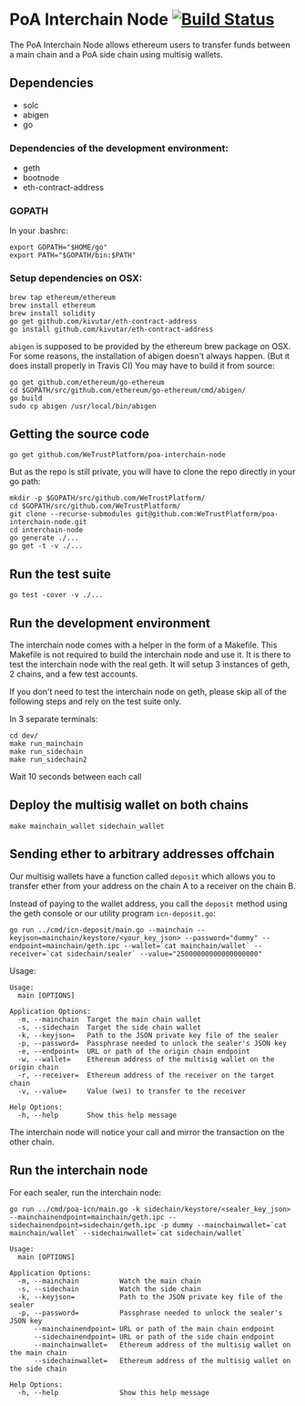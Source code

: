 # PoA Interchain Node [![Build Status](https://travis-ci.com/WeTrustPlatform/poa-interchain-node.svg?token=52dbeJVrfqXvGhWfS1U6&branch=develop)](https://travis-ci.com/WeTrustPlatform/poa-interchain-node)

The PoA Interchain Node allows ethereum users to transfer funds between a main chain and a PoA side chain using multisig wallets.

## Dependencies

 * solc
 * abigen
 * go

### Dependencies of the development environment:

 * geth
 * bootnode
 * eth-contract-address

### GOPATH

In your .bashrc:

```
export GOPATH="$HOME/go"
export PATH="$GOPATH/bin:$PATH"
```

### Setup dependencies on OSX:

```
brew tap ethereum/ethereum
brew install ethereum
brew install solidity
go get github.com/kivutar/eth-contract-address
go install github.com/kivutar/eth-contract-address
```

`abigen` is supposed to be provided by the ethereum brew package on OSX. For some reasons, the installation of abigen doesn't always happen. (But it does install properly in Travis CI)
You may have to build it from source:

```
go get github.com/ethereum/go-ethereum
cd $GOPATH/src/github.com/ethereum/go-ethereum/cmd/abigen/
go build
sudo cp abigen /usr/local/bin/abigen
```

## Getting the source code

    go get github.com/WeTrustPlatform/poa-interchain-node

But as the repo is still private, you will have to clone the repo directly in your go path:

    mkdir -p $GOPATH/src/github.com/WeTrustPlatform/
    cd $GOPATH/src/github.com/WeTrustPlatform/
    git clone --recurse-submodules git@github.com:WeTrustPlatform/poa-interchain-node.git
    cd interchain-node
    go generate ./...
    go get -t -v ./...

## Run the test suite

    go test -cover -v ./...

## Run the development environment

The interchain node comes with a helper in the form of a Makefile. This Makefile is not required to build the interchain node and use it. It is there to test the interchain node with the real geth. It will setup 3 instances of geth, 2 chains, and a few test accounts.

If you don't need to test the interchain node on geth, please skip all of the following steps and rely on the test suite only.

In 3 separate terminals:

```
cd dev/
make run_mainchain
make run_sidechain
make run_sidechain2
```

Wait 10 seconds between each call

## Deploy the multisig wallet on both chains

    make mainchain_wallet sidechain_wallet

## Sending ether to arbitrary addresses offchain

Our multisig wallets have a function called `deposit` which allows you to transfer ether from your address on the chain A to a receiver on the chain B.

Instead of paying to the wallet address, you call the `deposit` method using the geth console or our utility program `icn-deposit.go`:

    go run ../cmd/icn-deposit/main.go --mainchain --keyjson=mainchain/keystore/<your_key_json> --password="dummy" --endpoint=mainchain/geth.ipc --wallet=`cat mainchain/wallet` --receiver=`cat sidechain/sealer` --value="25000000000000000000"

Usage:

```
Usage:
  main [OPTIONS]

Application Options:
  -m, --mainchain  Target the main chain wallet
  -s, --sidechain  Target the side chain wallet
  -k, --keyjson=   Path to the JSON private key file of the sealer
  -p, --password=  Passphrase needed to unlock the sealer's JSON key
  -e, --endpoint=  URL or path of the origin chain endpoint
  -w, --wallet=    Ethereum address of the multisig wallet on the origin chain
  -r, --receiver=  Ethereum address of the receiver on the target chain
  -v, --value=     Value (wei) to transfer to the receiver

Help Options:
  -h, --help       Show this help message
```

The interchain node will notice your call and mirror the transaction on the other chain.

## Run the interchain node

For each sealer, run the interchain node:

    go run ../cmd/poa-icn/main.go -k sidechain/keystore/<sealer_key_json> --mainchainendpoint=mainchain/geth.ipc --sidechainendpoint=sidechain/geth.ipc -p dummy --mainchainwallet=`cat mainchain/wallet` --sidechainwallet=`cat sidechain/wallet`

```
Usage:
  main [OPTIONS]

Application Options:
  -m, --mainchain          Watch the main chain
  -s, --sidechain          Watch the side chain
  -k, --keyjson=           Path to the JSON private key file of the sealer
  -p, --password=          Passphrase needed to unlock the sealer's JSON key
      --mainchainendpoint= URL or path of the main chain endpoint
      --sidechainendpoint= URL or path of the side chain endpoint
      --mainchainwallet=   Ethereum address of the multisig wallet on the main chain
      --sidechainwallet=   Ethereum address of the multisig wallet on the side chain

Help Options:
  -h, --help               Show this help message
```

